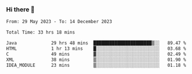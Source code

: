 ### Hi there 👋

<!--START_SECTION:waka-->

```txt
From: 29 May 2023 - To: 14 December 2023

Total Time: 33 hrs 18 mins

Java             29 hrs 48 mins  ██████████████████████▒░░   89.47 %
HTML             1 hr 13 mins    █░░░░░░░░░░░░░░░░░░░░░░░░   03.68 %
C                49 mins         ▓░░░░░░░░░░░░░░░░░░░░░░░░   02.49 %
XML              38 mins         ▒░░░░░░░░░░░░░░░░░░░░░░░░   01.90 %
IDEA_MODULE      23 mins         ▒░░░░░░░░░░░░░░░░░░░░░░░░   01.18 %
```

<!--END_SECTION:waka-->
<!--
**the-beef-calculator/the-beef-calculator** is a ✨ _special_ ✨ repository because its `README.md` (this file) appears on your GitHub profile.

Here are some ideas to get you started:

- 🔭 I’m currently working on ...
- 🌱 I’m currently learning ...
- 👯 I’m looking to collaborate on ...
- 🤔 I’m looking for help with ...
- 💬 Ask me about ...
- 📫 How to reach me: ...
- 😄 Pronouns: ...
- ⚡ Fun fact: ...
-->
